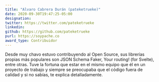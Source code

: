 ```yaml
---
title: "Alvaro Cabrera Durán (pateketrueke)"
date: 2020-09-30T19:47:25-05:00
designation: 
twitter: https://twitter.com/pateketrueke
linkedin: 
github: https://github.com/pateketrueke
purl: https://soypache.co
award_type: Contribuidor
---
```


Desde muy chavo estuvo contribuyendo al Open Source, sus librerías propias más populares son JSON Schema Faker, Your routing! (for Svelte), entre otras. Tuve la fortuna que estar en el mismo equipo que él en un proyecto de trabajo y siempre se preocupaba que el código fuera de calidad y si no sabías, te explica detalladamente. 